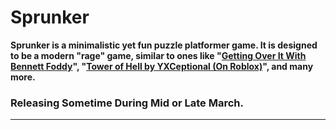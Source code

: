 # Sprunker
**Sprunker is a minimalistic yet fun puzzle platformer game. It is designed to be a modern "rage" game, similar
to ones like "[Getting Over It With Bennett Foddy](https://store.steampowered.com/app/240720/Getting_Over_It_with_Bennett_Foddy/)", 
"[Tower of Hell by YXCeptional (On Roblox)](https://www.roblox.com/games/1962086868/Tower-of-Hell)", and many more.**

### Releasing Sometime During Mid or Late March.
---
